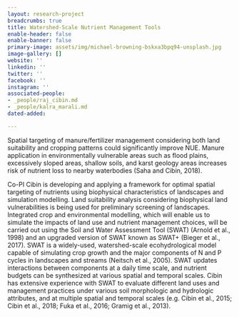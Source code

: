 ```yaml
---
layout: research-project
breadcrumbs: true
title: Watershed-Scale Nutrient Management Tools
enable-header: false
enable-banner: false
primary-image: assets/img/michael-browning-bskxa3bpq94-unsplash.jpg
image-gallery: []
website: ''
linkedin: ''
twitter: ''
facebook: ''
instagram: ''
associated-people:
- _people/raj_cibin.md
- _people/kalra_marali.md
dated-added: 

---
```

Spatial targeting of manure/fertilizer management considering both land suitability and cropping patterns could significantly improve NUE. Manure application in environmentally vulnerable areas such as flood plains, excessively sloped areas, shallow soils, and karst geology areas increases risk of nutrient loss to nearby waterbodies (Saha and Cibin, 2018).

Co-PI Cibin is developing and applying a framework for optimal spatial targeting of nutrients using biophysical characteristics of landscapes and simulation modelling. Land suitability analysis considering biophysical land vulnerabilities is being used for preliminary screening of landscapes. Integrated crop and environmental modelling, which will enable us to simulate the impacts of land use and nutrient management choices, will be carried out using the Soil and Water Assessment Tool (SWAT) (Arnold et al., 1998) and an upgraded version of SWAT known as SWAT+ (Bieger et al., 2017). SWAT is a widely-used, watershed-scale ecohydrological model capable of simulating crop growth and the major components of N and P cycles in landscapes and streams (Neitsch et al., 2005). SWAT updates interactions between components at a daily time scale, and nutrient budgets can be synthesized at various spatial and temporal scales. Cibin has extensive experience with SWAT to evaluate different land uses and management practices under various soil morphologic and hydrologic attributes, and at multiple spatial and temporal scales (e.g. Cibin et al., 2015; Cibin et al., 2018; Fuka et al., 2016; Gramig et al., 2013).